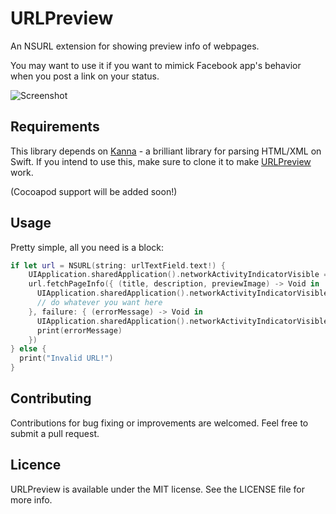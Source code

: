 # URLPreview

An NSURL extension for showing preview info of webpages.

You may want to use it if you want to mimick Facebook app's behavior when you post a link on your status.

![Screenshot](https://raw.githubusercontent.com/itsmeichigo/URLPreview/master/ScreenShot.png)

## Requirements

This library depends on [Kanna](https://github.com/tid-kijyun/Kanna) - a brilliant library for parsing HTML/XML on Swift.
If you intend to use this, make sure to clone it to make [URLPreview](#) work.

(Cocoapod support will be added soon!)

## Usage

Pretty simple, all you need is a block:

```Swift
if let url = NSURL(string: urlTextField.text!) {
    UIApplication.sharedApplication().networkActivityIndicatorVisible = true
    url.fetchPageInfo({ (title, description, previewImage) -> Void in
      UIApplication.sharedApplication().networkActivityIndicatorVisible = false
      // do whatever you want here
    }, failure: { (errorMessage) -> Void in
      UIApplication.sharedApplication().networkActivityIndicatorVisible = false
      print(errorMessage)
    })
} else {
  print("Invalid URL!")
}
```

## Contributing

Contributions for bug fixing or improvements are welcomed. Feel free to submit a pull request.

## Licence

URLPreview is available under the MIT license. See the LICENSE file for more info.
